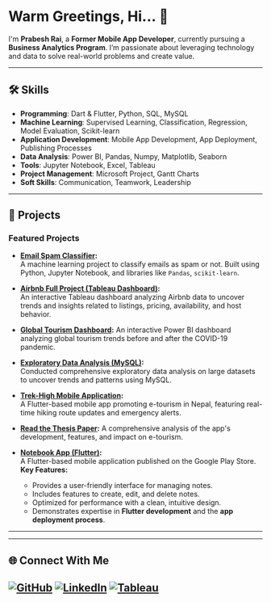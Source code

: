 # Warm Greetings, Hi... 👋

I'm **Prabesh Rai**, a **Former Mobile App Developer**, currently pursuing a **Business Analytics Program**. I’m passionate about leveraging technology and data to solve real-world problems and create value.
 

---

## 🛠 Skills
- **Programming**: Dart & Flutter, Python, SQL, MySQL
- **Machine Learning**: Supervised Learning, Classification, Regression, Model Evaluation, Scikit-learn
- **Application Development**: Mobile App Development, App Deployment, Publishing Processes
- **Data Analysis**: Power BI, Pandas, Numpy, Matplotlib, Seaborn  
- **Tools**: Jupyter Notebook, Excel, Tableau  
- **Project Management**: Microsoft Project, Gantt Charts  
- **Soft Skills**: Communication, Teamwork, Leadership  

---

## 🌟 Projects

### Featured Projects

- **[Email Spam Classifier](https://github.com/Prabesh789/email-spam-classifier):**  
  A machine learning project to classify emails as spam or not. Built using Python, Jupyter Notebook, and libraries like `Pandas`, `scikit-learn`. 

- **[Airbnb Full Project (Tableau Dashboard)](https://public.tableau.com/app/profile/prabesh.rai6215/viz/AirbnbFullProject_17344635039170/Dashboard1):**  
  An interactive Tableau dashboard analyzing Airbnb data to uncover trends and insights related to listings, pricing, availability, and host behavior.

- **[Global Tourism Dashboard](https://github.com/Prabesh789/Global-Tourism-Dashboard):**
  An interactive Power BI dashboard analyzing global tourism trends before and after the COVID-19 pandemic.
  
- **[Exploratory Data Analysis (MySQL)](https://github.com/Prabesh789/Data_Analyst_Bootcamp/blob/main/exploratory_data_analysis.sql):**  
  Conducted comprehensive exploratory data analysis on large datasets to uncover trends and patterns using MySQL.

- **[Trek-High Mobile Application](https://github.com/Prabesh789/Trek-High):**  
  A Flutter-based mobile app promoting e-tourism in Nepal, featuring real-time hiking route updates and emergency alerts.
 - **[Read the Thesis Paper](https://drive.google.com/file/d/1GoNvlYWyHyffhsZj33vYVf4kvXLIs2z-/view?usp=sharing):** A comprehensive analysis of the app's development, features, and impact on e-tourism.
    
- **[Notebook App (Flutter)](https://play.google.com/store/apps/details?id=com.prabeshrai.note_book):**  
  A Flutter-based mobile application published on the Google Play Store.  
  **Key Features:**
  - Provides a user-friendly interface for managing notes.
  - Includes features to create, edit, and delete notes.
  - Optimized for performance with a clean, intuitive design.
  - Demonstrates expertise in **Flutter development** and the **app deployment process**.
---
---

## 🌐 Connect With Me
[![GitHub](https://img.shields.io/badge/GitHub-%2312100E.svg?style=for-the-badge&logo=github&logoColor=white)](https://github.com/Prabesh789)
[![LinkedIn](https://img.shields.io/badge/LinkedIn-%230077B5.svg?style=for-the-badge&logo=linkedin&logoColor=white)](https://linkedin.com/in/prabeshrai)
[![Tableau](https://img.shields.io/badge/Tableau-%23E97627.svg?style=for-the-badge&logo=tableau&logoColor=white)](https://public.tableau.com/app/profile/prabesh.rai6215)
---

